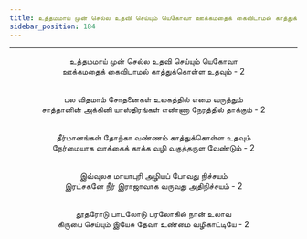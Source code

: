 ```yaml
---
title: உத்தமமாய் முன் செல்ல உதவி செய்யும் யெகோவா ஊக்கமதைக் கைவிடாமல் காத்துக்கொள்ள உதவும்        - 2
sidebar_position: 184
---
```


---
<center>
உத்தமமாய் முன் செல்ல உதவி செய்யும் யெகோவா<br/>
ஊக்கமதைக் கைவிடாமல் காத்துக்கொள்ள உதவும்    - 2<br/><br/>

பல விதமாம் சோதனைகள் உலகத்தில் எமை வருத்தும்<br/>
சாத்தானின் அக்கினி யாஸ்திரங்கள் எண்ணா நேரத்தில் தாக்கும் - 2<br/><br/>

தீர்மானங்கள் தோற்கா வண்ணம் காத்துக்கொள்ள உதவும்<br/>
நேர்மையாக வாக்கைக் காக்க வழி வகுத்தருள வேண்டும்        - 2<br/><br/>

இவ்வுலக மாயாபுரி அழியப் போவது நிச்சயம்<br/>
இரட்சகனே நீர் இராஜாவாக வருவது அதிநிச்சயம்        - 2<br/><br/>

தூதரோடு பாடலோடு பரலோகில் நான் உலாவ<br/>
கிருபை செய்யும் இயேசு தேவா உண்மை வழிகாட்டியே        - 2
</center>